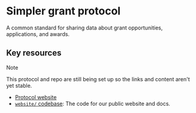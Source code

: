 # Simpler grant protocol

A common standard for sharing data about grant opportunities, applications, and awards.

## Key resources

>[!NOTE]
> This protocol and repo are still being set up so the links and content aren't yet stable.

- [Protocol website](https://hhs.github.io/simpler-grants-protocol/)
- [`website/` codebase](website): The code for our public website and docs.
